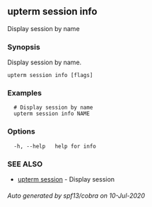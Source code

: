 ## upterm session info

Display session by name

### Synopsis

Display session by name.

```
upterm session info [flags]
```

### Examples

```
  # Display session by name
  upterm session info NAME
```

### Options

```
  -h, --help   help for info
```

### SEE ALSO

* [upterm session](upterm_session.md)	 - Display session

###### Auto generated by spf13/cobra on 10-Jul-2020
